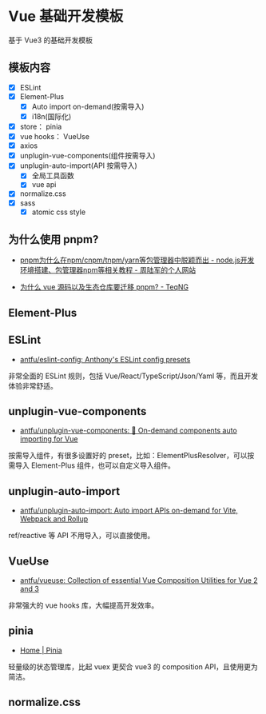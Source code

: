 # Vue 基础开发模板

基于 Vue3 的基础开发模板

## 模板内容

- [x] ESLint
- [x] Element-Plus
    - [x] Auto import on-demand(按需导入)
    - [x] i18n(国际化)
- [x] store： pinia
- [x] vue hooks： VueUse
- [x] axios
- [x] unplugin-vue-components(组件按需导入)
- [x] unplugin-auto-import(API 按需导入)
    - [x] 全局工具函数
    - [x] vue api
- [x] normalize.css
- [x] sass
  - [x] atomic css style

## 为什么使用 pnpm?

- [pnpm为什么在npm/cnpm/tnpm/yarn等包管理器中脱颖而出 - node.js开发环境搭建、包管理器npm等相关教程 - 周陆军的个人网站](https://www.zhoulujun.cn/html/webfront/ECMAScript/nodejs/8782.html)

- [为什么 vue 源码以及生态仓库要迁移 pnpm? - TeqNG](https://www.teqng.com/2021/12/07/%E4%B8%BA%E4%BB%80%E4%B9%88-vue-%E6%BA%90%E7%A0%81%E4%BB%A5%E5%8F%8A%E7%94%9F%E6%80%81%E4%BB%93%E5%BA%93%E8%A6%81%E8%BF%81%E7%A7%BB-pnpm/)

## Element-Plus


## ESLint

- [antfu/eslint-config: Anthony's ESLint config presets](https://github.com/antfu/eslint-config)

非常全面的 ESLint 规则，包括 Vue/React/TypeScript/Json/Yaml 等，而且开发体验非常舒适。

## unplugin-vue-components

- [antfu/unplugin-vue-components: 📲 On-demand components auto importing for Vue](https://github.com/antfu/unplugin-vue-components)

按需导入组件，有很多设置好的 preset，比如：ElementPlusResolver，可以按需导入 Element-Plus 组件，也可以自定义导入组件。

## unplugin-auto-import

- [antfu/unplugin-auto-import: Auto import APIs on-demand for Vite, Webpack and Rollup](https://github.com/antfu/unplugin-auto-import)

ref/reactive 等 API 不用导入，可以直接使用。

## VueUse

- [antfu/vueuse: Collection of essential Vue Composition Utilities for Vue 2 and 3](https://github.com/antfu/vueuse)

非常强大的 vue hooks 库，大幅提高开发效率。

## pinia

- [Home | Pinia](https://pinia.vuejs.org/)

轻量级的状态管理库，比起 vuex 更契合 vue3 的 composition API，且使用更为简洁。

## normalize.css
